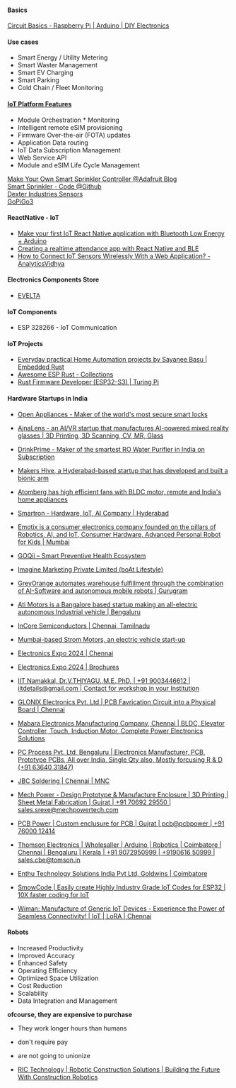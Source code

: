 
#### Basics
[Circuit Basics - Raspberry Pi | Arduino | DIY Electronics](https://www.circuitbasics.com/)  

#### Use cases
* Smart Energy / Utility Metering
* Smart Waster Management
* Smart EV Charging
* Smart Parking
* Cold Chain / Fleet Monitoring

#### [IoT Platform Features](https://youtu.be/IRlR8b0xzVs)
* Module Orchestration * Monitoring
* Intelligent remote eSIM provisioning
* Firmware Over-the-air (FOTA) updates
* Application Data routing
* IoT Data Subscription Management
* Web Service API
* Module and eSIM Life Cycle Management

[Make Your Own Smart Sprinkler Controller @Adafruit Blog](https://blog.adafruit.com/2020/10/16/make-your-own-smart-sprinkler-controller-piday-raspberrypi-raspberry_pi/)  
[Smart Sprinkler - Code @Github](https://github.com/nebhead/irrigator)  
[Dexter Industries Sensors](https://github.com/DexterInd/DI_Sensors)  
[GoPiGo3](https://github.com/DexterInd/GoPiGo3)  

#### ReactNative - IoT
- [Make your first IoT React Native application with Bluetooth Low Energy + Arduino](https://blog.bam.tech/developer-news/make-your-first-iot-react-native-application-with-the-bluetooth-low-energy)  
- [Creating a realtime attendance app with React Native and BLE](https://pusher.com/tutorials/realtime-attendance-react-native-ble)  
- [How to Connect IoT Sensors Wirelessly With a Web Application? - AnalyticsVidhya](https://www.analyticsvidhya.com/blog/2022/09/how-to-connect-iot-sensors-wirelessly-with-a-web-application/)  

#### Electronics Components Store
- [EVELTA](https://evelta.com/)

#### IoT Components
- ESP 328266 - IoT Communication

#### IoT Projects
- [Everyday practical Home Automation projects by Sayanee Basu | Embedded Rust](https://hutscape.com/)
- [Awesome ESP Rust - Collections](https://github.com/esp-rs/awesome-esp-rust)
- [Rust Firmware Developer (ESP32-S3) | Turing Pi](https://turingpi.com/jobs/rust-firmware-developer-esp32-s3/)

#### Hardware Startups in India
- [Open Appliances - Maker of the world's most secure smart locks](https://www.openapp.com/home)  
- [AjnaLens - an AI/VR startup that manufactures AI-powered mixed reality glasses | 3D Printing, 3D Scanning, CV, MR, Glass](https://www.ajnalens.com/)  
- [DrinkPrime - Maker of the smartest RO Water Purifier in India on Subscription](https://drinkprime.in/)  
- [Makers Hive, a Hyderabad-based startup that has developed and built a bionic arm](https://makershive.io/)  
- [Atomberg has high efficient fans with BLDC motor, remote and India's home appliances](https://atomberg.com/)  
- [Smartron - Hardware, IoT, AI Company | Hyderabad](https://smartron.com/)  
- [Emotix is a consumer electronics company founded on the pillars of Robotics, AI, and IoT, Consumer Hardware, Advanced Personal Robot for Kids | Mumbai](https://miko.ai/in)  
- [GOQii – Smart Preventive Health Ecosystem](https://www.goqii.com)  
- [Imagine Marketing Private Limited (boAt Lifestyle)](https://www.boat-lifestyle.com/)  
- [GreyOrange automates warehouse fulfillment through the combination of AI-Software and autonomous mobile robots | Gurugram](https://www.greyorange.com/)  
- [Ati Motors is a Bangalore based startup making an all-electric autonomous Industrial vehicle | Bengaluru](https://www.atimotors.com/)  
- [InCore Semiconductors | Chennai, Tamilnadu](https://incoresemi.com/)  
- [Mumbai-based Strom Motors, an electric vehicle start-up](https://www.strommotors.com/)  

- [Electronics Expo 2024 | Chennai](https://www.youtube.com/watch?v=CrMCeyyXy9Q)
- [Electronics Expo 2024 | Brochures](https://drive.google.com/file/d/1lV4HxaruLFlPm9zMRKRzXJ39xfNrc4MX/view)
- [IIT Namakkal, Dr.V.THIYAGU.,M.E.,PhD, | +91 9003446612 | iitdetails@gmail.com | Contact for workshop in your Institution](www.iitnamakkal.com)
- [GLONIX Electronics Pvt. Ltd | PCB Favrication Circuit into a Physical Board | Chennai](https://www.glonix.in/)
- [Mabara Electronics Manufacturing Company, Chennai | BLDC, Elevator Controller, Touch, Induction Motor, Complete Power Electronics Solutions](https://mabara.com/)
- [PC Process Pvt. Ltd, Bengaluru | Electronics Manufacturer, PCB, Prototype PCBs, All over India, Single Qty also, Mostly forcusing R & D (+91 63640 31847)](https://www.pcprocess.in/)
- [JBC Soldering | Chennai | MNC](https://www.jbctools.com/)
- [Mech Power - Design Prototype & Manufacture Enclosure | 3D Printing | Sheet Metal Fabrication | Gujrat | +91 70692 29550 | sales.srexe@mechpowertech.com](https://mechpowertech.com/)
- [PCB Power | Custom enclusure for PCB | Gujrat | pcb@pcbpower | +91 76000 12414](https://pcbpower.com/)
- [Thomson Electronics | Wholesaller | Arduino | Robotics | Coimbatore | Chennai | Bengaluru | Kerala | +91 9072950999 | +9190616 50999 | sales.cbe@tomson.in](https://www.tomsonelectronics.com/)
- [Enthu Technology Solutions India Pvt Ltd, Goldwins | Coimbatore](https://www.enthutech.in/home)
- [SmowCode | Easily create Highly Industry Grade IoT Codes for ESP32 | 10X faster coding for IoT](https://smowcode.com/)
- [Wiman: Manufacture of Generic IoT Devices - Experience the Power of Seamless Connectivity! | IoT | LoRA | Chennai](https://wiman.in/)

#### Robots
- Increased Productivity
- Improved Accuracy
- Enhanced Safety
- Operating Efficiency
- Optimized Space Utilization
- Cost Reduction
- Scalability
- Data Integration and Management

**ofcourse, they are expensive to purchase**
- They work longer hours than humans
- don't require pay
- are not going to unionize

- [RIC Technology | Robotic Construction Solutions | Building the Future
With Construction Robotics](https://ricrobotics.com/3d-solutions/)
